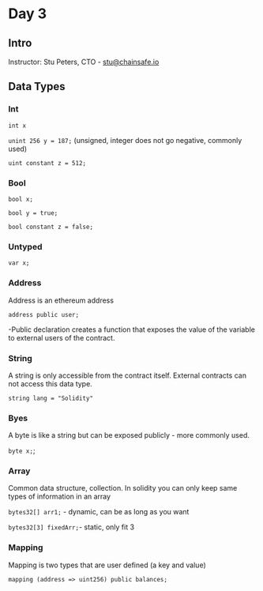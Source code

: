 # Day 3

## Intro
Instructor: Stu Peters, CTO - stu@chainsafe.io


## Data Types

### Int

`int x`

`unint 256 y = 187;` (unsigned, integer does not go negative, commonly used)

`uint constant z = 512;`

### Bool

`bool x;`

`bool y = true;`

`bool constant z = false;`


### Untyped

`var x;`

### Address

Address is an ethereum address

`address public user;`

-Public declaration creates a function that exposes the value of the variable to external users of the contract.

### String

A string is only accessible from the contract itself. External contracts can not access this data type.

`string lang = "Solidity"`

### Byes

A byte is like a string but can be exposed publicly - more commonly used.

`byte x;`;

### Array

Common data structure, collection. In solidity you can only keep same types of information in an array

`bytes32[] arr1;` - dynamic, can be as long as you want

`bytes32[3] fixedArr;`- static, only fit 3

### Mapping
Mapping is two types that are user defined (a key and value)

`mapping (address => uint256) public balances;`